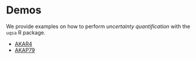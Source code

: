 # Demos 

We provide examples on how to perform *uncertainty quantification* with the ``uqsa`` R package.

* [AKAR4](https://github.com/icpm-kth/uqsa/blob/master/inst/extdata/AKAR4/runABCMCMC_AKAR4.R)
* [AKAP79](https://github.com/icpm-kth/uqsa/blob/master/inst/extdata/AKAP79/runABCMCMC_AKAP79.R)